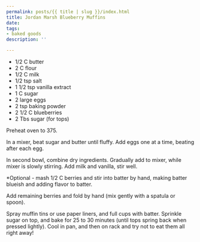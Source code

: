```yaml
---
permalink: posts/{{ title | slug }}/index.html
title: Jordan Marsh Blueberry Muffins
date: 
tags:
- baked goods
description: ''

---
```

* 1/2 C butter
* 2 C flour
* 1/2 C milk
* 1/2 tsp salt
* 1 1/2 tsp vanilla extract
* 1 C sugar
* 2 large eggs
* 2 tsp baking powder
* 2 1/2 C blueberries
* 2 Tbs sugar (for tops)

Preheat oven to 375.

In a mixer, beat sugar and butter until fluffy. Add eggs one at a time, beating after each egg. 

In second bowl, combine dry ingredients. Gradually add to mixer, while mixer is slowly stirring. Add milk and vanilla, stir well. 

\*Optional - mash 1/2 C berries and stir into batter by hand, making batter blueish and adding flavor to batter. 

Add remaining berries and fold by hand (mix gently with a spatula or spoon). 

Spray muffin tins or use paper liners, and full cups with batter. Sprinkle sugar on top, and bake for 25 to 30 minutes (until tops spring back when pressed lightly). Cool in pan, and then on rack and try not to eat them all right away!